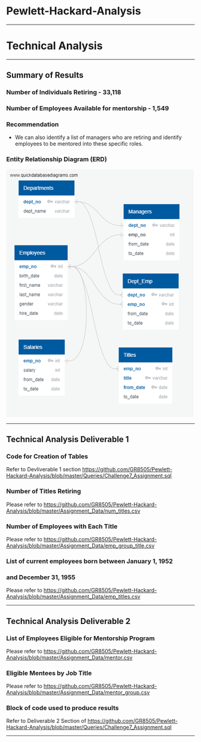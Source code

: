 # Pewlett-Hackard-Analysis
______________________________________________________________________________________________________________________

# Technical Analysis #

_______________________________________________________________________________________________________________________________
## Summary of Results ##

### Number of Individuals Retiring - 33,118 ###
### Number of Employees Available for mentorship - 1,549 ###

### Recommendation ###
- We can also identify a list of managers who are retiring and identify employees to be mentored into these
specific roles.

### Entity Relationship Diagram (ERD) ###
![](https://github.com/GR8505/Pewlett-Hackard-Analysis/blob/master/EmployeeDB.png)

__________________________________________________________________________________________________________________________________

## Technical Analysis Deliverable 1 ##

### Code for Creation of Tables ###
Refer to Devliverable 1 section https://github.com/GR8505/Pewlett-Hackard-Analysis/blob/master/Queries/Challenge7_Assignment.sql

### Number of Titles Retiring ###
Please refer to https://github.com/GR8505/Pewlett-Hackard-Analysis/blob/master/Assignment_Data/num_titles.csv

### Number of Employees with Each Title ###
Please refer to https://github.com/GR8505/Pewlett-Hackard-Analysis/blob/master/Assignment_Data/emp_group_title.csv

### List of current employees born between January 1, 1952 ###
### and December 31, 1955 ###
Please refer to https://github.com/GR8505/Pewlett-Hackard-Analysis/blob/master/Assignment_Data/emp_titles.csv

___________________________________________________________________________________________________________________________


## Technical Analysis Deliverable 2 ##

### List of Employees Eligible for Mentorship Program ###
Please refer to https://github.com/GR8505/Pewlett-Hackard-Analysis/blob/master/Assignment_Data/mentor.csv

### Eligible Mentees by Job Title ###
Please refer to https://github.com/GR8505/Pewlett-Hackard-Analysis/blob/master/Assignment_Data/mentor_group.csv

### Block of code used to produce results ###
Refer to Deliverable 2 Section of https://github.com/GR8505/Pewlett-Hackard-Analysis/blob/master/Queries/Challenge7_Assignment.sql

______________________________________________________________________________________________________________________________

